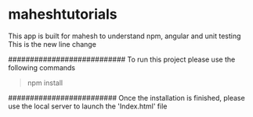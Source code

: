 # maheshtutorials
This app is built for mahesh to understand npm, angular and unit testing
This is the new line change

###########################
To run this project please use the following commands
>npm install

#########################
Once the installation is finished, please use the local server to launch the 'Index.html' file


